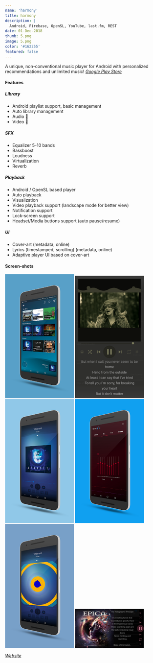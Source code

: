 ```yaml
---
name: 'harmony'
title: harmony
description: |
  Android, Firebase, OpenSL, YouTube, last.fm, REST
date: 01-Dec-2018
thumb: 5.png
image: 5.png
color: '#162255'
featured: false
---
```


A unique, non-conventional music player for Android with personalized recommendations and unlimited music!
*[Google Play Store](https://play.google.com/store/apps/details?id=com.ilusons.harmony)*

#### Features

##### Library
- Android playlist support, basic management
- Auto library management
- Audio 🎵
- Video 🎦

##### SFX
- Equalizer 5-10 bands
- Bassboost
- Loudness
- Virtualization
- Reverb

##### Playback
- Android / OpenSL based player
- Auto playback
- Visualization
- Video playback support (landscape mode for better view)
- Notification support
- Lock-screen support
- Headset/Media buttons support (auto pause/resume)

##### UI
- Cover-art (metadata, online)
- Lyrics (timestamped, scrolling) (metadata, online)
- Adaptive player UI based on cover-art

#### Screen-shots

[<img src="5.png" width="225">](5.png)
[<img src="0.png" width="225">](0.png)
[<img src="1.png" width="225">](1.png)
[<img src="3.png" width="225">](3.png)
[<img src="4.png" width="225">](4.png)
[<img src="2.png" width="225">](2.png)

*[Website](http://harmony.ilusons.com)*